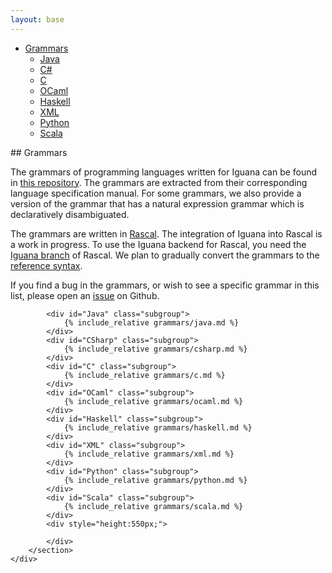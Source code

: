 ```yaml
---
layout: base
---
```


<style type="text/css">
	.bs-docs-sidebar .nav ul.nav {
		display: block;
	}
</style>

<script type="text/javascript">
	$('body').scrollspy({
	    target: '.bs-docs-sidebar',
	    offset: 40
	});
</script>

<div class="row">
    <!--Nav Bar -->
    <nav class="col-xs-3 bs-docs-sidebar">
        <ul id="sidebar" class="nav nav-stacked fixed">
    		<li>
    			<a href="#Grammars">Grammars</a>
    			<ul class="nav nav-stacked">
                	<li><a href="#Java">Java</a></li>
                	<li><a href="#CSharp">C#</a></li>
                	<li><a href="#C">C</a></li>
                	<li><a href="#OCaml">OCaml</a></li>
                	<li><a href="#Haskell">Haskell</a></li>
                	<li><a href="#XML">XML</a></li>
                	<li><a href="#Python">Python</a></li>
                	<li><a href="#Scala">Scala</a></li>
                </ul>
            </li>
        </ul>
    </nav>
    <!--Main Content -->
    <div class="col-xs-9">
        <section id="Grammars" class="group" markdown="1">
## Grammars

<p>The grammars of programming languages written for Iguana can be found
in <a href="https://github.com/iguana-parser/grammars">this repository</a>.
The grammars are extracted from their corresponding language specification manual. 
For some grammars, we also provide a version of the grammar that has a natural 
expression grammar which is declaratively disambiguated.<p>

<p>The grammars are written in <a href="http://www.rascal-mpl.org/">Rascal</a>. The integration 
of Iguana into Rascal is a work in progress. To use the Iguana backend for Rascal, you 
need the <a href="https://github.com/cwi-swat/rascal/tree/iguana">Iguana branch</a> of Rascal. 
We plan to gradually convert the grammars to 
the <a href="http://localhost:4000/documentation.html#Syntax">reference syntax</a>.</p>

If you find a bug in the grammars, or wish to see a specific grammar
in this list, please open an <a href="https://github.com/iguana-parser/grammars/issues">issue</a> on Github.

			<div id="Java" class="subgroup">
				{% include_relative grammars/java.md %}
			</div>
			<div id="CSharp" class="subgroup">
				{% include_relative grammars/csharp.md %}
			</div>
			<div id="C" class="subgroup">
				{% include_relative grammars/c.md %}
			</div>
			<div id="OCaml" class="subgroup">
				{% include_relative grammars/ocaml.md %}
			</div>
			<div id="Haskell" class="subgroup">
				{% include_relative grammars/haskell.md %}
			</div>
			<div id="XML" class="subgroup">
				{% include_relative grammars/xml.md %}
			</div>
			<div id="Python" class="subgroup">
				{% include_relative grammars/python.md %}
			</div>
			<div id="Scala" class="subgroup">
				{% include_relative grammars/scala.md %}
			</div>
			<div style="height:550px;">
				
			</div>
        </section>
    </div>
</div>

